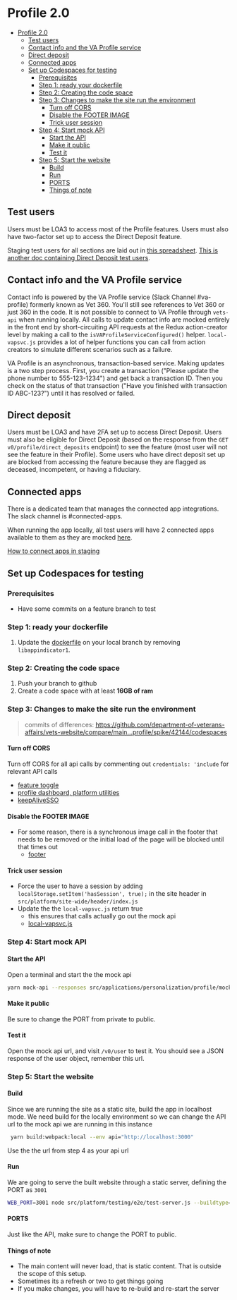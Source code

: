# Profile 2.0
<!-- TOC -->

- [Profile 2.0](#profile-20)
  - [Test users](#test-users)
  - [Contact info and the VA Profile service](#contact-info-and-the-va-profile-service)
  - [Direct deposit](#direct-deposit)
  - [Connected apps](#connected-apps)
  - [Set up Codespaces for testing](#set-up-codespaces-for-testing)
    - [Prerequisites](#prerequisites)
    - [Step 1: ready your dockerfile](#step-1-ready-your-dockerfile)
    - [Step 2: Creating the code space](#step-2-creating-the-code-space)
    - [Step 3: Changes to make the site run the environment](#step-3-changes-to-make-the-site-run-the-environment)
      - [Turn off CORS](#turn-off-cors)
      - [Disable the FOOTER IMAGE](#disable-the-footer-image)
      - [Trick user session](#trick-user-session)
    - [Step 4: Start mock API](#step-4-start-mock-api)
      - [Start the API](#start-the-api)
      - [Make it public](#make-it-public)
      - [Test it](#test-it)
    - [Step 5: Start the website](#step-5-start-the-website)
      - [Build](#build)
      - [Run](#run)
      - [PORTS](#ports)
      - [Things of note](#things-of-note)

<!-- /TOC -->
## Test users

Users must be LOA3 to access most of the Profile features. Users must also have two-factor set up to access the Direct Deposit feature.

Staging test users for all sections are laid out in [this spreadsheet](https://docs.google.com/spreadsheets/d/1pirWRnmdJb5o_BxY8N4Qbq3_mB1PdZ-x-gwzgMZO66k/edit#gid=0). [This is another doc containing Direct Deposit test users](https://github.com/department-of-veterans-affairs/va.gov-team/blob/master/products/identity-personalization/direct-deposit/test-users.md).

## Contact info and the VA Profile service

Contact info is powered by the VA Profile service (Slack Channel #va-profile) formerly known as Vet 360. You'll still see references to Vet 360 or just 360 in the code. It is not possible to connect to VA Profile through `vets-api` when running locally. All calls to update contact info are mocked entirely in the front end by short-circuiting API requests at the Redux action-creator level by making a call to the `isVAProfileServiceConfigured()` helper. `local-vapsvc.js` provides a lot of helper functions you can call from action creators to simulate different scenarios such as a failure.

VA Profile is an asynchronous, transaction-based service. Making updates is a two step process. First, you create a transaction ("Please update the phone number to 555-123-1234") and get back a transaction ID. Then you check on the status of that transaction ("Have you finished with transaction ID ABC-123?") until it has resolved or failed.

## Direct deposit

Users must be LOA3 and have 2FA set up to access Direct Deposit. Users must also be eligible for Direct Deposit (based on the response from the `GET v0/profile/direct_deposits` endpoint) to see the feature (most user will not see the feature in their Profile). Some users who have direct deposit set up are blocked from accessing the feature because they are flagged as deceased, incompetent, or having a fiduciary.

## Connected apps

There is a dedicated team that manages the connected app integrations. The slack channel is #connected-apps.

When running the app locally, all test users will have 2 connected apps available to them as they are mocked [here](src/applications/personalization/profile/util/connected-apps.js).

[How to connect apps in staging](https://github.com/department-of-veterans-affairs/va.gov-team/blob/master/products/identity-personalization/profile/Combine%20Profile%20and%20Account/QA/how-to-turn-on-connected-apps.md)

## Set up Codespaces for testing

### Prerequisites

- Have some commits on a feature branch to test

### Step 1: ready your dockerfile

1. Update the [dockerfile](https://github.com/department-of-veterans-affairs/vets-website/blob/main/.devcontainer/Dockerfile#L29) on your local branch by removing `libappindicator1`.

### Step 2: Creating the code space

1. Push your branch to github
2. Create a code space with at least **16GB of ram**

### Step 3: Changes to make the site run the environment

 > commits of differences: <https://github.com/department-of-veterans-affairs/vets-website/compare/main...profile/spike/42144/codespaces>

#### Turn off CORS

Turn off CORS for all api calls by commenting out `credentials: 'include` for relevant API calls

- [feature toggle](src/platform/utilities/feature-toggles/flipper-client.js)
- [profile dashboard, platform utilities](src/platform/utilities/api/index.js)
- [keepAliveSSO](src/platform/utilities/sso/keepAliveSSO.js)

#### Disable the FOOTER IMAGE

- For some reason, there is a synchronous image call in the footer that needs to be removed or the initial load of the page will be blocked until that times out
  - [footer](src/platform/site-wide/va-footer/components/Footer.jsx)

#### Trick user session

- Force the user to have a session by adding `localStorage.setItem('hasSession', true);` in the site header in `src/platform/site-wide/header/index.js`
- Update the the `local-vapsvc.js` return true
  - this ensures that calls actually go out the mock api
  - [local-vapsvc.js](src/platform/user/profile/vap-svc/util/local-vapsvc.js)

### Step 4: Start mock API

#### Start the API

Open a terminal and start the the mock api

```bash
yarn mock-api --responses src/applications/personalization/profile/mocks/server.js
```

#### Make it public

Be sure to change the PORT from private to public.

#### Test it

Open the mock api url, and visit `/v0/user` to test it. You should see a JSON response of the user object, remember this url.

### Step 5: Start the website

#### Build

Since we are running the site as a static site, build the app in localhost mode. We need build for the locally environment so we can change the API url to the mock api we are running in this instance

```bash
 yarn build:webpack:local --env api="http://localhost:3000"
```

Use the the url from step 4 as your api url

#### Run

We are going to serve the built website through a static server, defining the PORT as `3001`

```bash
WEB_PORT=3001 node src/platform/testing/e2e/test-server.js --buildtype=localhost
```

#### PORTS

Just like the API, make sure to change the PORT to public.

#### Things of note

- The main content will never load, that is static content. That is outside the scope of this setup.
- Sometimes its a refresh or two to get things going
- If you make changes, you will have to re-build and re-start the server
